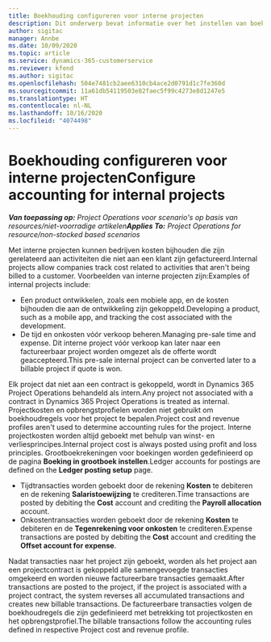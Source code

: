 ```yaml
---
title: Boekhouding configureren voor interne projecten
description: Dit onderwerp bevat informatie over het instellen van boekhoudkundige principes voor interne projecten in Project Operations.
author: sigitac
manager: Annbe
ms.date: 10/09/2020
ms.topic: article
ms.service: dynamics-365-customerservice
ms.reviewer: kfend
ms.author: sigitac
ms.openlocfilehash: 504e7481cb2aee6310cb4ace2d0791d1c7fe360d
ms.sourcegitcommit: 11a61db54119503e82faec5f99c4273e8d1247e5
ms.translationtype: HT
ms.contentlocale: nl-NL
ms.lasthandoff: 10/16/2020
ms.locfileid: "4074498"
---
```

# <a name="configure-accounting-for-internal-projects"></a><span data-ttu-id="57ed5-103">Boekhouding configureren voor interne projecten</span><span class="sxs-lookup"><span data-stu-id="57ed5-103">Configure accounting for internal projects</span></span>

<span data-ttu-id="57ed5-104">_**Van toepassing op:** Project Operations voor scenario's op basis van resources/niet-voorradige artikelen_</span><span class="sxs-lookup"><span data-stu-id="57ed5-104">_**Applies To:** Project Operations for resource/non-stocked based scenarios_</span></span>

<span data-ttu-id="57ed5-105">Met interne projecten kunnen bedrijven kosten bijhouden die zijn gerelateerd aan activiteiten die niet aan een klant zijn gefactureerd.</span><span class="sxs-lookup"><span data-stu-id="57ed5-105">Internal projects allow companies track cost related to activities that aren't being billed to a customer.</span></span> <span data-ttu-id="57ed5-106">Voorbeelden van interne projecten zijn:</span><span class="sxs-lookup"><span data-stu-id="57ed5-106">Examples of internal projects include:</span></span>

- <span data-ttu-id="57ed5-107">Een product ontwikkelen, zoals een mobiele app, en de kosten bijhouden die aan de ontwikkeling zijn gekoppeld.</span><span class="sxs-lookup"><span data-stu-id="57ed5-107">Developing a product, such as a mobile app, and tracking the cost associated with the development.</span></span>
- <span data-ttu-id="57ed5-108">De tijd en onkosten vóór verkoop beheren.</span><span class="sxs-lookup"><span data-stu-id="57ed5-108">Managing pre-sale time and expense.</span></span> <span data-ttu-id="57ed5-109">Dit interne project vóór verkoop kan later naar een factureerbaar project worden omgezet als de offerte wordt geaccepteerd.</span><span class="sxs-lookup"><span data-stu-id="57ed5-109">This pre-sale internal project can be converted later to a billable project if quote is won.</span></span>

<span data-ttu-id="57ed5-110">Elk project dat niet aan een contract is gekoppeld, wordt in Dynamics 365 Project Operations behandeld als intern.</span><span class="sxs-lookup"><span data-stu-id="57ed5-110">Any project not associated with a contract in Dynamics 365 Project Operations is treated as internal.</span></span> <span data-ttu-id="57ed5-111">Projectkosten en opbrengstprofielen worden niet gebruikt om boekhoudregels voor het project te bepalen.</span><span class="sxs-lookup"><span data-stu-id="57ed5-111">Project cost and revenue profiles aren't used to determine accounting rules for the project.</span></span> <span data-ttu-id="57ed5-112">Interne projectkosten worden altijd geboekt met behulp van winst- en verliesprincipes.</span><span class="sxs-lookup"><span data-stu-id="57ed5-112">Internal project cost is always posted using profit and loss principles.</span></span> <span data-ttu-id="57ed5-113">Grootboekrekeningen voor boekingen worden gedefinieerd op de pagina **Boeking in grootboek instellen**.</span><span class="sxs-lookup"><span data-stu-id="57ed5-113">Ledger accounts for postings are defined on the **Ledger posting setup** page.</span></span>

- <span data-ttu-id="57ed5-114">Tijdtransacties worden geboekt door de rekening **Kosten** te debiteren en de rekening **Salaristoewijzing** te crediteren.</span><span class="sxs-lookup"><span data-stu-id="57ed5-114">Time transactions are posted by debiting the **Cost** account and crediting the **Payroll allocation** account.</span></span>
- <span data-ttu-id="57ed5-115">Onkostentransacties worden geboekt door de rekening **Kosten** te debiteren en de **Tegenrekening voor onkosten** te crediteren.</span><span class="sxs-lookup"><span data-stu-id="57ed5-115">Expense transactions are posted by debiting the **Cost** account and crediting the **Offset account for expense**.</span></span>

<span data-ttu-id="57ed5-116">Nadat transacties naar het project zijn geboekt, worden als het project aan een projectcontract is gekoppeld alle samengevoegde transacties omgekeerd en worden nieuwe factureerbare transacties gemaakt.</span><span class="sxs-lookup"><span data-stu-id="57ed5-116">After transactions are posted to the project, if the project is associated with a project contract, the system reverses all accumulated transactions and creates new billable transactions.</span></span> <span data-ttu-id="57ed5-117">De factureerbare transacties volgen de boekhoudregels die zijn gedefinieerd met betrekking tot projectkosten en het opbrengstprofiel.</span><span class="sxs-lookup"><span data-stu-id="57ed5-117">The billable transactions follow the accounting rules defined in respective Project cost and revenue profile.</span></span>


